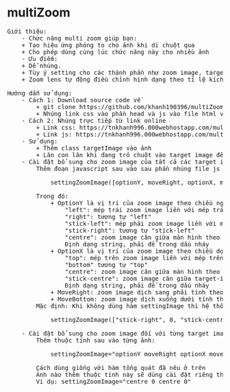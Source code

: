 # multiZoom
<pre>
Giới thiệu:
    - Chức năng multi zoom giúp bạn:
	+ Tạo hiệu ứng phóng to cho ảnh khi di chuột qua
	+ Cho phép dùng cùng lúc chức năng này cho nhiều ảnh
    - Ưu điểm:
	+ Dễ nhúng.
	+ Tùy ý setting cho các thành phần như zoom image, target image mà không sợ vỡ bố cục
	+ Zoom lens tự động điều chỉnh hình dạng theo tỉ lệ kích thước của zoom image

Hướng dẫn sử dụng:
    - Cách 1: Download source code về
        + git clone https://github.com/khanh190396/multiZoom
        + Nhúng link css vào phần head và js vào file html vào cuối hoặc sau phần body
    - Cách 2: Nhúng trực tiếp từ link online
        + Link css: https://tnkhanh996.000webhostapp.com/multiZoom/css.css
        + Link js: https://tnkhanh996.000webhostapp.com/multiZoom/zoomjs.js
    - Sử dụng: 
        + Thêm class targetImage vào ảnh
        + Lăn con lăn khi đang trỏ chuột vào target image để thay đổi độ phóng to
    - Cài đặt bổ sung cho zoom image của tất cả các target image:
        Thêm đoạn javascript sau vào sau phần nhúng file js

            settingZoomImage([optionY, moveRight, optionX, moveBottom]);

        Trong đó:
            + OptionY là vị trí của zoom image theo chiều ngang, gồm:
                "left": mép trái zoom image liền với mép trái màn hình
                "right": tương tự "left"
                "stick-left": mép phải zoom image liền với mép trái target image
                "stick-right": tương tự "stick-left"
                "centre": zoom image căn giữa màn hình theo chiều ngang
                Định dạng string, phải để trong dấu nháy
            + OptionX là vị trí của zoom image theo chiều dọc, gồm:
                "top": mép trên zoom image liền với mép trên màn hình
                "bottom" tương tự "top"
                "centre": zoom image căn giữa màn hình theo chiều dọc
                "stick-centre": zoom image căn giữa target-image theo chiều dọc
                Định dạng string, phải để trong dấu nháy
            + MoveRight: zoom image dịch sang phải tính theo pixel
            + MoveBottom: zoom image dịch xuống dưới tính theo pixel
        Mặc định: Khi không dùng hàm settingImage thì hệ thống sẽ hiểu như mình đang dùng hàm này với giá trị như sau:

            settingZoomImage(["stick-right", 0, "stick-centre", 0]);

    - Cài đặt bổ sung cho zoom image đối với từng target image:
        Thêm thuộc tính sau vào từng ảnh:
            
            settingZoomImage="optionY moveRight optionX moveBottom"

        Cách dùng giống với hàm tổng quát đã nêu ở trên
        Ảnh nào thêm thuộc tính này sẽ dùng cài đặt riêng thay vì cài đặt tổng quát
        Ví dụ: settingZoomImage="centre 0 centre 0"
</pre>